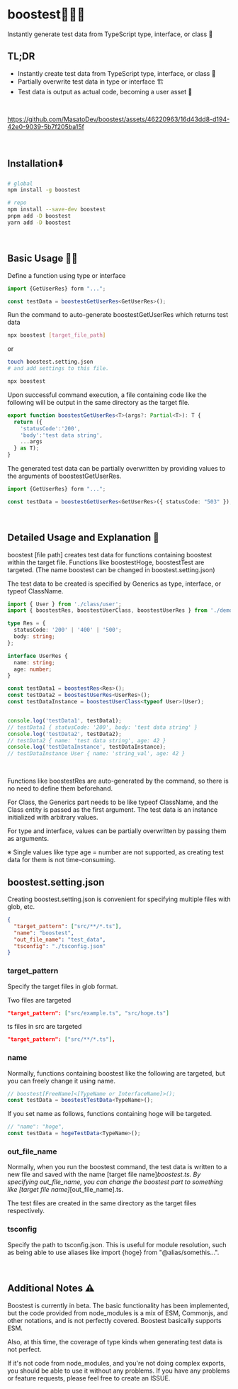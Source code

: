 # boostest🚀🚀🚀

Instantly generate test data from TypeScript type, interface, or class 🤖

## TL;DR

- Instantly create test data from TypeScript type, interface, or class 📝
- Partially overwrite test data in type or interface 🏗️
- Test data is output as actual code, becoming a user asset 💸

<br />

https://github.com/MasatoDev/boostest/assets/46220963/16d43dd8-d194-42e0-9039-5b7f205ba15f

<br />

## Installation⬇️

```Bash
# global
npm install -g boostest

# repo
npm install --save-dev boostest
pnpm add -D boostest
yarn add -D boostest
```

<br />

## Basic Usage 🚀🚀

Define a function using type or interface

```ts
import {GetUserRes} form "...";

const testData = boostestGetUserRes<GetUserRes>();
```

Run the command to auto-generate boostestGetUserRes which returns test data


```bash
npx boostest [target_file_path]
```

or

```bash
touch boostest.setting.json
# and add settings to this file.

npx boostest
```

Upon successful command execution, a file containing code like the following will be output in the same directory as the target file.

```ts
export function boostestGetUserRes<T>(args?: Partial<T>): T {
  return ({
    'statusCode':'200',
    'body':'test data string',
    ...args
  } as T);
}
```

The generated test data can be partially overwritten by providing values to the arguments of boostestGetUserRes.

```ts
import {GetUserRes} form "...";

const testData = boostestGetUserRes<GetUserRes>({ statusCode: "503" });
```

<br />

## Detailed Usage and Explanation 🔧

boostest [file path] creates test data for functions containing boostest within the target file.
Functions like boostestHoge, boostestTest are targeted. (The name boostest can be changed in boostest.setting.json)

The test data to be created is specified by Generics as type, interface, or typeof ClassName.

```ts
import { User } from './class/user';
import { boostestRes, boostestUserClass, boostestUserRes } from './demo_test_data';

type Res = {
  statusCode: '200' | '400' | '500';
  body: string;
};

interface UserRes {
  name: string;
  age: number;
}

const testData1 = boostestRes<Res>();
const testData2 = boostestUserRes<UserRes>();
const testDataInstance = boostestUserClass<typeof User>(User);


console.log('testData1', testData1);
// testData1 { statusCode: '200', body: 'test data string' }
console.log('testData2', testData2);
// testData2 { name: 'test data string', age: 42 }
console.log('testDataInstance', testDataInstance);
// testDataInstance User { name: 'string_val', age: 42 }
```

<br />

Functions like boostestRes are auto-generated by the command, so there is no need to define them beforehand.

For Class, the Generics part needs to be like typeof ClassName, and the Class entity is passed as the first argument.
The test data is an instance initialized with arbitrary values.

For type and interface, values can be partially overwritten by passing them as arguments.

※ Single values like type age = number are not supported, as creating test data for them is not time-consuming.

## boostest.setting.json

Creating boostest.setting.json is convenient for specifying multiple files with glob, etc.

```json
{
  "target_pattern": ["src/**/*.ts"],
  "name": "boostest",
  "out_file_name": "test_data",
  "tsconfig": "./tsconfig.json"
}
```

### target_pattern

Specify the target files in glob format.

Two files are targeted

```json
"target_pattern": ["src/example.ts", "src/hoge.ts"]
```

ts files in src are targeted

```json
"target_pattern": ["src/**/*.ts"],
```

### name

Normally, functions containing boostest like the following are targeted, but you can freely change it using name.

```ts
// boostest[FreeName]<[TypeName or InterfaceName]>();
const testData = boostestTestData<TypeName>();
```

If you set name as follows, functions containing hoge will be targeted.

```ts
// "name": "hoge",
const testData = hogeTestData<TypeName>();
```

### out_file_name

Normally, when you run the boostest command, the test data is written to a new file and saved with the name [target file name]_boostest.ts.
By specifying out_file_name, you can change the boostest part to something like [target file name]_[out_file_name].ts.

The test files are created in the same directory as the target files respectively.

### tsconfig
Specify the path to tsconfig.json.
This is useful for module resolution, such as being able to use aliases like import {hoge} from "@alias/somethis...".

<br />

## Additional Notes ⚠️

Boostest is currently in beta.
The basic functionality has been implemented, but the code provided from node_modules is a mix of ESM, Commonjs, and other notations, and is not perfectly covered.
Boostest basically supports ESM.

Also, at this time, the coverage of type kinds when generating test data is not perfect.

If it's not code from node_modules, and you're not doing complex exports, you should be able to use it without any problems.
If you have any problems or feature requests, please feel free to create an ISSUE.